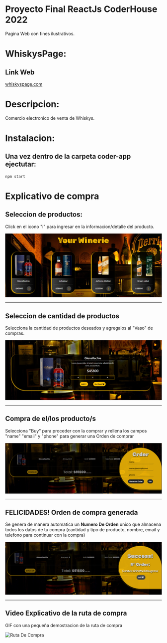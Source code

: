 # Proyecto Final ReactJs CoderHouse 2022

Pagina Web con fines ilustrativos.


# WhiskysPage:

## Link Web

[whiskyspage.com](https://whiskyspage.netlify.app/)


# Descripcion:

Comercio electronico de venta de Whiskys.

# Instalacion:

## Una vez dentro de la carpeta coder-app ejectutar: 

```
npm start

```

# Explicativo de compra 

## Seleccion de productos:

Click en el icono "i" para ingresar en la informacion/detalle del producto.

![](explicativoCompra/seleccion.png)

---

## Seleccion de cantidad de productos

Selecciona la cantidad de productos deseados y agregalos al "Vaso" de compras.

![](explicativoCompra/cantidad.png)

---

## Compra de el/los producto/s

Selecciona "Buy" para proceder con la comprar y rellena los campos "name" "email" y "phone" para generar una Orden de comprar

![](explicativoCompra/buy.png)

---

## FELICIDADES! Orden de compra generada

Se genera de manera automatica un **Numero De Orden** unico que almacena todos los datos de tu compra (cantidad y tipo de producto, nombre, email y telefono para continuar con la compra)

![](explicativoCompra/ordengenerada.png)

---

## Video Explicativo de la ruta de compra

GIF con una pequeña demostracion de la ruta de compra

![Ruta De Compra](explicativoCompra/rutaCompra.gif)


